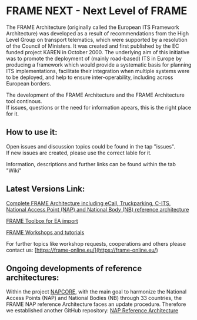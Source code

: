 # FRAME NEXT - Next Level of FRAME
The FRAME Architecture (originally called the European ITS Framework Architecture) was developed as a result of recommendations from the High Level Group on transport telematics, which were supported by a resolution of the Council of Ministers. It was created and first published by the EC funded project KAREN in October 2000. The underlying aim of this initiative was to promote the deployment of (mainly road-based) ITS in Europe by producing a framework which would provide a systematic basis for planning ITS implementations, facilitate their integration when multiple systems were to be deployed, and help to ensure inter-operability, including across European borders.

The development of the FRAME Architecture and the FRAME Architecture tool continous.<br>
If issues, questions or the need for information apears, this is the right place for it.

## How to use it:
Open issues and discussion topics could be found in the tap "issues".<br>
If new issues are created, please use the correct lable for it.

Information, descriptions and further links can be found within the tab "Wiki"<br>

## Latest Versions Link:<br>
[Complete FRAME Architecture including eCall, Truckparking, C-ITS, National Access Point (NAP) and National Body (NB) reference architecture](https://files.austriatech.at/#my-libs/lib/5ffeff21-ba3f-48cd-9424-2f1ab336774e/01_Files%20for%20Review)<br>

[FRAME Toolbox for EA import](https://files.austriatech.at/#my-libs/lib/5ffeff21-ba3f-48cd-9424-2f1ab336774e/06_EA%20Development/FRAME%20Toolbox)<br>

[FRAME Workshops and tutorials](https://files.austriatech.at/#my-libs/lib/5ffeff21-ba3f-48cd-9424-2f1ab336774e/05_EA-Workshops_WebEx)<br>

For further topics like workshop requests, cooperations and others please contact us: [https://frame-online.eu/](https://frame-online.eu/)<br>

## Ongoing developments of reference architectures:<br>
Within the project [NAPCORE](https://napcore.eu/), with the main goal to harmonize the National Access Points (NAP) and National Bodies (NB) through 33 countries, the FRAME NAP reference Architecture faces an update procedure.
Therefore we established another GitHub repository:
[NAP Reference Architecture](https://github.com/AustriaTech/NAP_Reference_Architecture)
